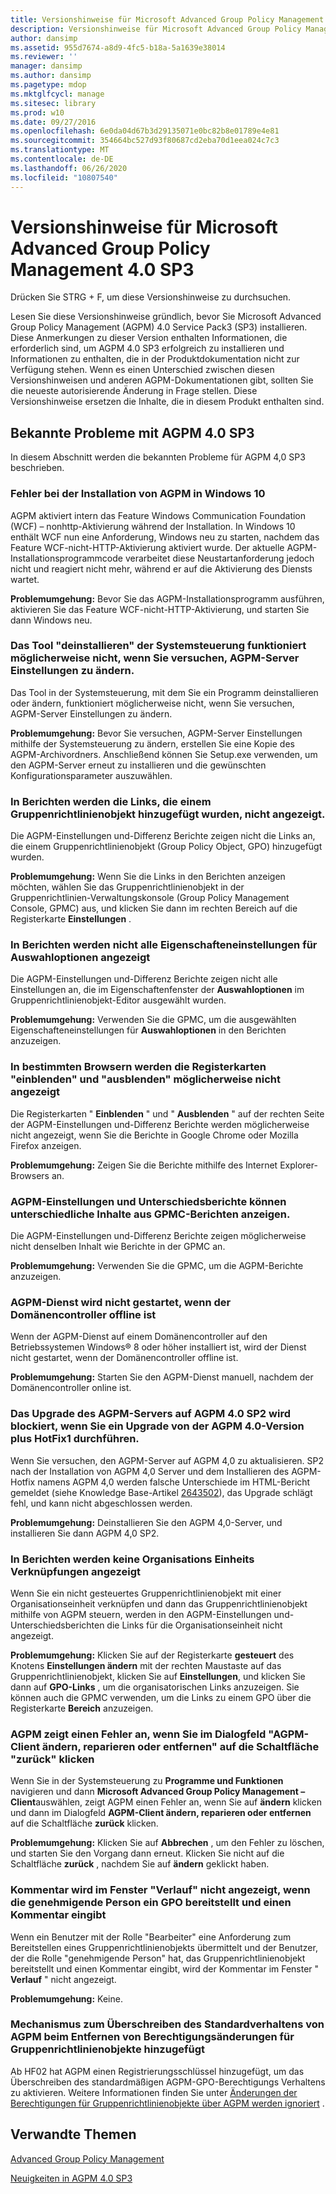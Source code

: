```yaml
---
title: Versionshinweise für Microsoft Advanced Group Policy Management 4.0 SP3
description: Versionshinweise für Microsoft Advanced Group Policy Management 4.0 SP3
author: dansimp
ms.assetid: 955d7674-a8d9-4fc5-b18a-5a1639e38014
ms.reviewer: ''
manager: dansimp
ms.author: dansimp
ms.pagetype: mdop
ms.mktglfcycl: manage
ms.sitesec: library
ms.prod: w10
ms.date: 09/27/2016
ms.openlocfilehash: 6e0da04d67b3d29135071e0bc82b8e01789e4e81
ms.sourcegitcommit: 354664bc527d93f80687cd2eba70d1eea024c7c3
ms.translationtype: MT
ms.contentlocale: de-DE
ms.lasthandoff: 06/26/2020
ms.locfileid: "10807540"
---
```

# Versionshinweise für Microsoft Advanced Group Policy Management 4.0 SP3


Drücken Sie STRG + F, um diese Versionshinweise zu durchsuchen.

Lesen Sie diese Versionshinweise gründlich, bevor Sie Microsoft Advanced Group Policy Management (AGPM) 4.0 Service Pack3 (SP3) installieren. Diese Anmerkungen zu dieser Version enthalten Informationen, die erforderlich sind, um AGPM 4.0 SP3 erfolgreich zu installieren und Informationen zu enthalten, die in der Produktdokumentation nicht zur Verfügung stehen. Wenn es einen Unterschied zwischen diesen Versionshinweisen und anderen AGPM-Dokumentationen gibt, sollten Sie die neueste autorisierende Änderung in Frage stellen. Diese Versionshinweise ersetzen die Inhalte, die in diesem Produkt enthalten sind.

## Bekannte Probleme mit AGPM 4.0 SP3


In diesem Abschnitt werden die bekannten Probleme für AGPM 4,0 SP3 beschrieben.

### Fehler bei der Installation von AGPM in Windows 10

AGPM aktiviert intern das Feature Windows Communication Foundation (WCF) – nonhttp-Aktivierung während der Installation. In Windows 10 enthält WCF nun eine Anforderung, Windows neu zu starten, nachdem das Feature WCF-nicht-HTTP-Aktivierung aktiviert wurde. Der aktuelle AGPM-Installationsprogrammcode verarbeitet diese Neustartanforderung jedoch nicht und reagiert nicht mehr, während er auf die Aktivierung des Diensts wartet.

**Problemumgehung:** Bevor Sie das AGPM-Installationsprogramm ausführen, aktivieren Sie das Feature WCF-nicht-HTTP-Aktivierung, und starten Sie dann Windows neu.

### <a href="" id="control-panel-s--uninstall--tool-may-not-work-when-you-try-to-change-agpm-server-settings"></a>Das Tool "deinstallieren" der Systemsteuerung funktioniert möglicherweise nicht, wenn Sie versuchen, AGPM-Server Einstellungen zu ändern.

Das Tool in der Systemsteuerung, mit dem Sie ein Programm deinstallieren oder ändern, funktioniert möglicherweise nicht, wenn Sie versuchen, AGPM-Server Einstellungen zu ändern.

**Problemumgehung:** Bevor Sie versuchen, AGPM-Server Einstellungen mithilfe der Systemsteuerung zu ändern, erstellen Sie eine Kopie des AGPM-Archivordners. Anschließend können Sie Setup.exe verwenden, um den AGPM-Server erneut zu installieren und die gewünschten Konfigurationsparameter auszuwählen.

### In Berichten werden die Links, die einem Gruppenrichtlinienobjekt hinzugefügt wurden, nicht angezeigt.

Die AGPM-Einstellungen und-Differenz Berichte zeigen nicht die Links an, die einem Gruppenrichtlinienobjekt (Group Policy Object, GPO) hinzugefügt wurden.

**Problemumgehung:** Wenn Sie die Links in den Berichten anzeigen möchten, wählen Sie das Gruppenrichtlinienobjekt in der Gruppenrichtlinien-Verwaltungskonsole (Group Policy Management Console, GPMC) aus, und klicken Sie dann im rechten Bereich auf die Registerkarte **Einstellungen** .

### In Berichten werden nicht alle Eigenschafteneinstellungen für Auswahloptionen angezeigt

Die AGPM-Einstellungen und-Differenz Berichte zeigen nicht alle Einstellungen an, die im Eigenschaftenfenster der **Auswahloptionen** im Gruppenrichtlinienobjekt-Editor ausgewählt wurden.

**Problemumgehung:** Verwenden Sie die GPMC, um die ausgewählten Eigenschafteneinstellungen für **Auswahloptionen** in den Berichten anzuzeigen.

### In bestimmten Browsern werden die Registerkarten "einblenden" und "ausblenden" möglicherweise nicht angezeigt

Die Registerkarten " **Einblenden** " und " **Ausblenden** " auf der rechten Seite der AGPM-Einstellungen und-Differenz Berichte werden möglicherweise nicht angezeigt, wenn Sie die Berichte in Google Chrome oder Mozilla Firefox anzeigen.

**Problemumgehung:** Zeigen Sie die Berichte mithilfe des Internet Explorer-Browsers an.

### AGPM-Einstellungen und Unterschiedsberichte können unterschiedliche Inhalte aus GPMC-Berichten anzeigen.

Die AGPM-Einstellungen und-Differenz Berichte zeigen möglicherweise nicht denselben Inhalt wie Berichte in der GPMC an.

**Problemumgehung:** Verwenden Sie die GPMC, um die AGPM-Berichte anzuzeigen.

### AGPM-Dienst wird nicht gestartet, wenn der Domänencontroller offline ist

Wenn der AGPM-Dienst auf einem Domänencontroller auf den Betriebssystemen Windows® 8 oder höher installiert ist, wird der Dienst nicht gestartet, wenn der Domänencontroller offline ist.

**Problemumgehung:** Starten Sie den AGPM-Dienst manuell, nachdem der Domänencontroller online ist.

### Das Upgrade des AGPM-Servers auf AGPM 4.0 SP2 wird blockiert, wenn Sie ein Upgrade von der AGPM 4.0-Version plus HotFix1 durchführen.

Wenn Sie versuchen, den AGPM-Server auf AGPM 4,0 zu aktualisieren. SP2 nach der Installation von AGPM 4,0 Server und dem Installieren des AGPM-Hotfix namens AGPM 4,0 werden falsche Unterschiede im HTML-Bericht gemeldet (siehe Knowledge Base-Artikel [2643502](https://go.microsoft.com/fwlink/?LinkId=254474)), das Upgrade schlägt fehl, und kann nicht abgeschlossen werden.

**Problemumgehung:** Deinstallieren Sie den AGPM 4,0-Server, und installieren Sie dann AGPM 4,0 SP2.

### In Berichten werden keine Organisations Einheits Verknüpfungen angezeigt

Wenn Sie ein nicht gesteuertes Gruppenrichtlinienobjekt mit einer Organisationseinheit verknüpfen und dann das Gruppenrichtlinienobjekt mithilfe von AGPM steuern, werden in den AGPM-Einstellungen und-Unterschiedsberichten die Links für die Organisationseinheit nicht angezeigt.

**Problemumgehung:** Klicken Sie auf der Registerkarte **gesteuert** des Knotens **Einstellungen ändern** mit der rechten Maustaste auf das Gruppenrichtlinienobjekt, klicken Sie auf **Einstellungen**, und klicken Sie dann auf **GPO-Links** , um die organisatorischen Links anzuzeigen. Sie können auch die GPMC verwenden, um die Links zu einem GPO über die Registerkarte **Bereich** anzuzeigen.

### AGPM zeigt einen Fehler an, wenn Sie im Dialogfeld "AGPM-Client ändern, reparieren oder entfernen" auf die Schaltfläche "zurück" klicken

Wenn Sie in der Systemsteuerung zu **Programme und Funktionen** navigieren und dann **Microsoft Advanced Group Policy Management – Client**auswählen, zeigt AGPM einen Fehler an, wenn Sie auf **ändern** klicken und dann im Dialogfeld **AGPM-Client ändern, reparieren oder entfernen** auf die Schaltfläche **zurück** klicken.

**Problemumgehung:** Klicken Sie auf **Abbrechen** , um den Fehler zu löschen, und starten Sie den Vorgang dann erneut. Klicken Sie nicht auf die Schaltfläche **zurück** , nachdem Sie auf **ändern** geklickt haben.

### Kommentar wird im Fenster "Verlauf" nicht angezeigt, wenn die genehmigende Person ein GPO bereitstellt und einen Kommentar eingibt

Wenn ein Benutzer mit der Rolle "Bearbeiter" eine Anforderung zum Bereitstellen eines Gruppenrichtlinienobjekts übermittelt und der Benutzer, der die Rolle "genehmigende Person" hat, das Gruppenrichtlinienobjekt bereitstellt und einen Kommentar eingibt, wird der Kommentar im Fenster " **Verlauf** " nicht angezeigt.

**Problemumgehung:** Keine.

### Mechanismus zum Überschreiben des Standardverhaltens von AGPM beim Entfernen von Berechtigungsänderungen für Gruppenrichtlinienobjekte hinzugefügt

Ab HF02 hat AGPM einen Registrierungsschlüssel hinzugefügt, um das Überschreiben des standardmäßigen AGPM-GPO-Berechtigungs Verhaltens zu aktivieren. Weitere Informationen finden Sie unter [Änderungen der Berechtigungen für Gruppenrichtlinienobjekte über AGPM werden ignoriert](https://support.microsoft.com/kb/3174540) .

## Verwandte Themen


[Advanced Group Policy Management](index.md)

[Neuigkeiten in AGPM 4.0 SP3](whats-new-in-agpm-40-sp3.md)

 

 





